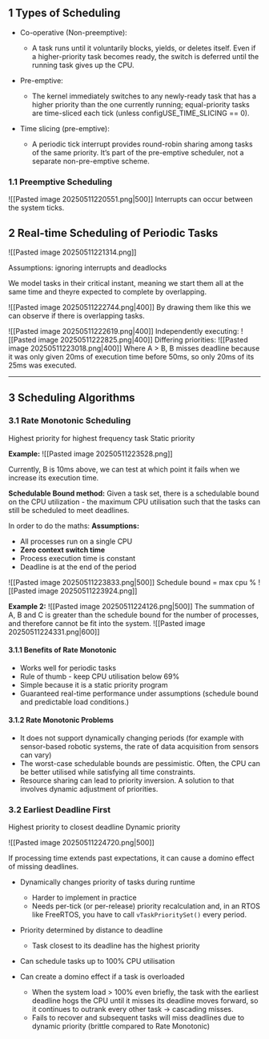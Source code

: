 ## 1 Types of Scheduling

- Co-operative (Non-preemptive):
  - A task runs until it voluntarily blocks, yields, or deletes itself. Even if a higher-priority task becomes ready, the switch is deferred until the running task gives up the CPU.

- Pre-emptive:
  - The kernel immediately switches to any newly-ready task that has a higher priority than the one currently running; equal-priority tasks are time-sliced each tick (unless configUSE_TIME_SLICING == 0).

- Time slicing (pre-emptive):
  - A periodic tick interrupt provides round-robin sharing among tasks of the same priority. It’s part of the pre-emptive scheduler, not a separate non-pre-emptive scheme.

### 1.1 Preemptive Scheduling
![[Pasted image 20250511220551.png|500]]
Interrupts can occur between the system ticks. 

## 2 Real-time Scheduling of Periodic Tasks
![[Pasted image 20250511221314.png]]

Assumptions: ignoring interrupts and deadlocks


We model tasks in their critical instant, meaning we start them all at the same time and theyre expected to complete by overlapping.

![[Pasted image 20250511222744.png|400]]
By drawing them like this we can observe if there is overlapping tasks.


![[Pasted image 20250511222619.png|400]]
Independently executing:
![[Pasted image 20250511222825.png|400]]
Differing priorities:
![[Pasted image 20250511223018.png|400]]
Where A > B, B misses deadline because it was only given 20ms of execution time before 50ms, so only 20ms of its 25ms was executed.


---
## 3 Scheduling Algorithms
### 3.1 Rate Monotonic Scheduling
Highest priority for highest frequency task
Static priority

**Example:**
![[Pasted image 20250511223528.png]]

Currently, B is 10ms above, we can test at which point it fails when we increase its execution time.

**Schedulable Bound method:**
Given a task set, there is a schedulable bound on the CPU utilization - the maximum CPU utilisation such that the tasks can still be scheduled to meet deadlines.

In order to do the maths:
**Assumptions:**
- All processes run on a single CPU
- **Zero context switch time**
- Process execution time is constant
- Deadline is at the end of the period

![[Pasted image 20250511223833.png|500]]
Schedule bound = max cpu %
![[Pasted image 20250511223924.png]]

**Example 2:**
![[Pasted image 20250511224126.png|500]]
The summation of A, B and C is greater than the schedule bound for the number of processes, and therefore cannot be fit into the system. 
![[Pasted image 20250511224331.png|600]]


#### 3.1.1 Benefits of Rate Monotonic
- Works well for periodic tasks
- Rule of thumb - keep CPU utilisation below 69%
- Simple because it is a static priority program
- Guaranteed real-time performance under assumptions (schedule bound and predictable load conditions.)

#### 3.1.2 Rate Monotonic Problems
- It does not support dynamically changing periods (for example with sensor-based robotic systems, the rate of data acquisition from sensors can vary)
- The worst-case schedulable bounds are pessimistic. Often, the CPU can be better utilised while satisfying all time constraints.
- Resource sharing can lead to priority inversion. A solution to that involves dynamic adjustment of priorities.

### 3.2 Earliest Deadline First
Highest priority to closest deadline
Dynamic priority

![[Pasted image 20250511224720.png|500]]

If processing time extends past expectations, it can cause a domino effect of missing deadlines. 

- Dynamically changes priority of tasks during runtime
  - Harder to implement in practice
  - Needs per-tick (or per-release) priority recalculation and, in an RTOS like FreeRTOS, you have to call `vTaskPrioritySet()` every period.
  
- Priority determined by distance to deadline
  - Task closest to its deadline has the highest priority

- Can schedule tasks up to 100% CPU utilisation

- Can create a domino effect if a task is overloaded
  - When the system load > 100% even briefly, the task with the earliest deadline hogs the CPU until it misses its deadline moves forward, so it continues to outrank every other task → cascading misses.
  - Fails to recover and subsequent tasks will miss deadlines due to dynamic priority (brittle compared to Rate Monotonic)






